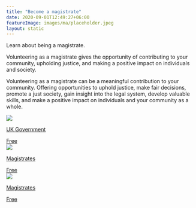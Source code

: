 ```yaml
---
title: "Become a magistrate"
date: 2020-09-01T12:49:27+06:00
featureImage: images/ma/placeholder.jpeg
layout: static
---
```


Learn about being a magistrate.

Volunteering as a magistrate gives the opportunity of contributing to your community, upholding justice, and making a positive impact on individuals and society.

Volunteering as a magistrate can be a meaningful contribution to your community. Offering opportunities to uphold justice, make fair decisions, promote a just society, gain insight into the legal system, develop valuable skills, and make a positive impact on individuals and your community as a whole.

<a class="ma-link" href="https://www.gov.uk/become-magistrate"><div class="ma-card ma-card-Community"><div class="ma-icon"><img src ="/images/Icon-check - community - opacity.svg"/></div><div class="ma-name"><p>UK Government</p></div><div class="ma-paid-text"><span>Free</span></div></div></a><a class="ma-link" href="https://magistrates.judiciary.uk/"><div class="ma-card ma-card-Community"><div class="ma-icon"><img src ="/images/Icon-check - community - opacity.svg"/></div><div class="ma-name"><p>Magistrates</p></div><div class="ma-paid-text"><span>Free</span></div></div></a><a class="ma-link" href="https://apply.magistrates.judiciary.uk/search/"><div class="ma-card ma-card-Community"><div class="ma-icon"><img src ="/images/Icon-check - community - opacity.svg"/></div><div class="ma-name"><p>Magistrates</p></div><div class="ma-paid-text"><span>Free</span></div></div></a>  

<br/><br/>






